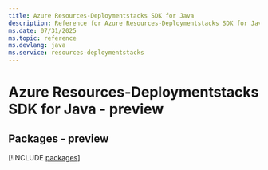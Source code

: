 ```yaml
---
title: Azure Resources-Deploymentstacks SDK for Java
description: Reference for Azure Resources-Deploymentstacks SDK for Java
ms.date: 07/31/2025
ms.topic: reference
ms.devlang: java
ms.service: resources-deploymentstacks
---
```

# Azure Resources-Deploymentstacks SDK for Java - preview
## Packages - preview
[!INCLUDE [packages](resources-deploymentstacks-index.md)]